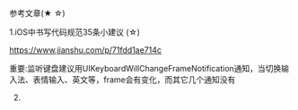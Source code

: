 参考文章(★ ☆)

1.iOS中书写代码规范35条小建议 (☆)

https://www.jianshu.com/p/71fdd1ae714c

重要:监听键盘建议用UIKeyboardWillChangeFrameNotification通知，当切换输入法、表情输入、英文等，frame会有变化，而其它几个通知没有

2.